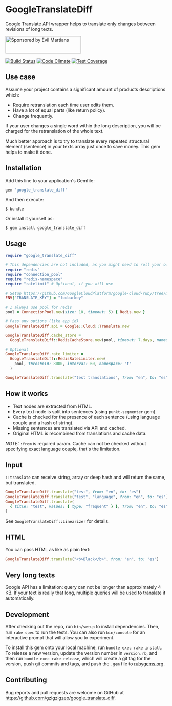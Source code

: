 # GoogleTranslateDiff

Google Translate API wrapper helps to translate only changes between revisions of long texts.

<a href="https://evilmartians.com/?utm_source=google_translate_diff-gem">
<img src="https://evilmartians.com/badges/sponsored-by-evil-martians.svg" alt="Sponsored by Evil Martians" width="236" height="54">
</a>

[![Build Status](https://travis-ci.org/gzigzigzeo/google_translate_diff.svg?branch=master)](https://travis-ci.org/gzigzigzeo/google_translate_diff) [![Code Climate](https://codeclimate.com/github/gzigzigzeo/google_translate_diff/badges/gpa.svg)](https://codeclimate.com/github/gzigzigzeo/google_translate_diff) [![Test Coverage](https://codeclimate.com/github/gzigzigzeo/google_translate_diff/badges/coverage.svg)](https://codeclimate.com/github/gzigzigzeo/google_translate_diff/coverage)

## Use case

Assume your project contains a significant amount of products descriptions which:
- Require retranslation each time user edits them.
- Have a lot of equal parts (like return policy).
- Change frequently.

If your user changes a single word within the long description, you will be charged for the retranslation of the whole text.

Much better approach is to try to translate every repeated structural element (sentence) in your texts array just once to save money. This gem helps to make it done.

## Installation

Add this line to your application's Gemfile:

```ruby
gem 'google_translate_diff'
```

And then execute:

    $ bundle

Or install it yourself as:

    $ gem install google_translate_diff

## Usage

```ruby
require "google_translate_diff"

# This dependencies are not included, as you might need to roll your own cache based on different store
require "redis"
require "connection_pool"
require "redis-namespace"
require "ratelimit" # Optional, if you will use

# Setup https://github.com/GoogleCloudPlatform/google-cloud-ruby/tree/master/google-cloud-translate
ENV["TRANSLATE_KEY"] = "foobarkey"

# I always use pool for redis
pool = ConnectionPool.new(size: 10, timeout: 5) { Redis.new }

# Pass any options (like app id)
GoogleTranslateDiff.api = Google::Cloud::Translate.new

GoogleTranslateDiff.cache_store =
  GoogleTranslateDiff::RedisCacheStore.new(pool, timeout: 7.days, namespace: "t")

# Optional
GoogleTranslateDiff.rate_limiter =
  GoogleTranslateDiff::RedisRateLimiter.new(
    pool, threshold: 8000, interval: 60, namespace: "t"
  )

GoogleTranslateDiff.translate("test translations", from: "en", to: "es")
```

## How it works

- Text nodes are extracted from HTML.
- Every text node is split into sentences (using `punkt-segmenter` gem).
- Cache is checked for the presence of each sentence (using language couple and a hash of string).
- Missing sentences are translated via API and cached.
- Original HTML is recombined from translations and cache data.

*NOTE:* `:from` is required param. Cache can not be checked without specifying exact language couple, that's the limitation.

## Input

`::translate` can receive string, array or deep hash and will return the same, but translated.

```ruby
GoogleTranslateDiff.translate("test", from: "en", to: "es")
GoogleTranslateDiff.translate("test", "language", from: "en", to: "es")
GoogleTranslateDiff.translate(
  { title: "test", values: { type: "frequent" } }, from: "en", to: "es"
)
```

See `GoogleTranslateDiff::Linearizer` for details.

## HTML

You can pass HTML as like as plain text:

```ruby
GoogleTranslateDiff.translate("<b>Black</b>", from: "en", to: "es")
```

## Very long texts

Google API has a limitation: query can not be longer than approximately 4 KB. If your text is really that long, multiple queries will be used to translate it automatically.

## Development

After checking out the repo, run `bin/setup` to install dependencies. Then, run `rake spec` to run the tests. You can also run `bin/console` for an interactive prompt that will allow you to experiment.

To install this gem onto your local machine, run `bundle exec rake install`. To release a new version, update the version number in `version.rb`, and then run `bundle exec rake release`, which will create a git tag for the version, push git commits and tags, and push the `.gem` file to [rubygems.org](https://rubygems.org).

## Contributing

Bug reports and pull requests are welcome on GitHub at https://github.com/gzigzigzeo/google_translate_diff.
